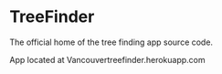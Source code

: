 # TreeFinder
The official home of the tree finding app source code.

App located at Vancouvertreefinder.herokuapp.com
